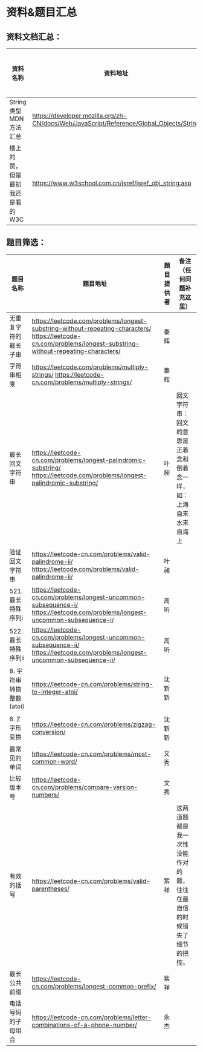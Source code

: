 # 资料&题目汇总

## 资料文档汇总：

| 资料名称 | 资料地址 | 资料提供者 |
| ------- | ------- | -------- |
| String类型MDN方法汇总	 | https://developer.mozilla.org/zh-CN/docs/Web/JavaScript/Reference/Global_Objects/String | 秦辉 |
| 楼上的赞，但是最初我还是看的W3C | https://www.w3school.com.cn/jsref/jsref_obj_string.asp | 紫祥 |

## 题目筛选：

| 题目名称 | 题目地址 | 题目提供者 | 备注（任何问题补充这里）|
| ------- | ------ | --------- | ------------------- |
| 无重复字符的最长子串 | https://leetcode.com/problems/longest-substring-without-repeating-characters/  https://leetcode-cn.com/problems/longest-substring-without-repeating-characters/ | 秦辉 |  |
| 字符串相乘 | 	https://leetcode.com/problems/multiply-strings/  https://leetcode-cn.com/problems/multiply-strings/ | 秦辉 |  |
| 最长回文字符串 | https://leetcode-cn.com/problems/longest-palindromic-substring/  https://leetcode.com/problems/longest-palindromic-substring/ | 叶昶 | 回文字符串：回文的意思是正着念和倒着念一样，如：上海自来水来自海上 |
| 验证回文字符串 | https://leetcode-cn.com/problems/valid-palindrome-ii/  https://leetcode.com/problems/valid-palindrome-ii/ | 叶昶 |  |
| 521.最长特殊序列i	 | https://leetcode-cn.com/problems/longest-uncommon-subsequence-i/  https://leetcode.com/problems/longest-uncommon-subsequence-i/ | 高听 |  |
| 522.最长特殊序列ii | https://leetcode-cn.com/problems/longest-uncommon-subsequence-ii/  https://leetcode.com/problems/longest-uncommon-subsequence-ii/| 高听 |  |
| 8. 字符串转换整数 (atoi) | https://leetcode-cn.com/problems/string-to-integer-atoi/ | 沈新新	
 |  |
| 6. Z 字形变换	 | https://leetcode-cn.com/problems/zigzag-conversion/ | 沈新新 |  |
| 最常见的单词	 | https://leetcode-cn.com/problems/most-common-word/ | 文秀 |  |
| 比较版本号 | https://leetcode-cn.com/problems/compare-version-numbers/ | 文秀 |  |
| 有效的括号 | https://leetcode-cn.com/problems/valid-parentheses/ | 紫祥 | 这两道题都是我一次性没能作对的题，往往在最自信的时候错失了细节的把控。 |
| 最长公共前缀 | https://leetcode-cn.com/problems/longest-common-prefix/ | 紫祥	|  |
| 电话号码的子母组合 | https://leetcode-cn.com/problems/letter-combinations-of-a-phone-number/ | 永杰 |  |
